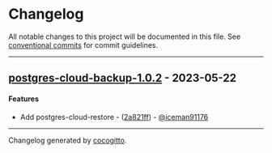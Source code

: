 # Changelog
All notable changes to this project will be documented in this file. See [conventional commits](https://www.conventionalcommits.org/) for commit guidelines.

- - -
## [postgres-cloud-backup-1.0.2](https://github.com/witcom-gmbh/cloud-backup-container/compare/ba6619e42b937ac246adbb4898663297e1e557e1..postgres-cloud-backup-1.0.2) - 2023-05-22
#### Features
- Add postgres-cloud-restore - ([2a821ff](https://github.com/witcom-gmbh/cloud-backup-container/commit/2a821ffec55dbf3b5179247fa6ef8bcab1ca2257)) - [@iceman91176](https://github.com/iceman91176)

- - -

Changelog generated by [cocogitto](https://github.com/cocogitto/cocogitto).